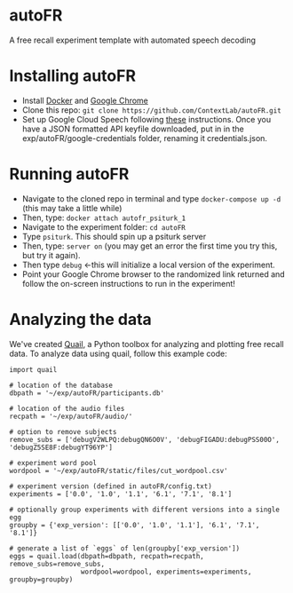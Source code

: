 # autoFR
A free recall experiment template with automated speech decoding

# Installing autoFR
+ Install [Docker](https://www.docker.com/) and [Google Chrome](https://www.google.com/chrome/browser/desktop/index.html)
+ Clone this repo: `git clone https://github.com/ContextLab/autoFR.git`
+ Set up Google Cloud Speech following [these](http://cdl-quail.readthedocs.io/en/latest/tutorial/speech_decoding.html#setting-up-the-google-speech-api) instructions. Once you have a JSON formatted API keyfile downloaded, put in in the exp/autoFR/google-credentials folder, renaming it credentials.json.

# Running autoFR
+ Navigate to the cloned repo in terminal and type `docker-compose up -d` (this may take a little while)
+ Then, type: `docker attach autofr_psiturk_1`
+ Navigate to the experiment folder: `cd autoFR`
+ Type `psiturk`.  This should spin up a psiturk server
+ Then, type: `server on` (you may get an error the first time you try this, but try it again).
+ Then type `debug` <-this will initialize a local version of the experiment.
+ Point your Google Chrome browser to the randomized link returned and follow the on-screen instructions to run in the experiment!

# Analyzing the data
We've created [Quail](http://cdl-quail.readthedocs.io/en/latest/), a Python toolbox for analyzing and plotting free recall data. To analyze data using quail, follow this example code:

```
import quail

# location of the database
dbpath = '~/exp/autoFR/participants.db'

# location of the audio files
recpath = '~/exp/autoFR/audio/'

# option to remove subjects
remove_subs = ['debugV2WLPQ:debugQN6O0V', 'debugFIGADU:debugPSS00O', 'debugZ5SE8F:debugYT96YP']

# experiment word pool
wordpool = '~/exp/autoFR/static/files/cut_wordpool.csv'

# experiment version (defined in autoFR/config.txt)
experiments = ['0.0', '1.0', '1.1', '6.1', '7.1', '8.1']

# optionally group experiments with different versions into a single egg
groupby = {'exp_version': [['0.0', '1.0', '1.1'], '6.1', '7.1', '8.1']}

# generate a list of `eggs` of len(groupby['exp_version'])
eggs = quail.load(dbpath=dbpath, recpath=recpath, remove_subs=remove_subs,
                  wordpool=wordpool, experiments=experiments, groupby=groupby)
```
